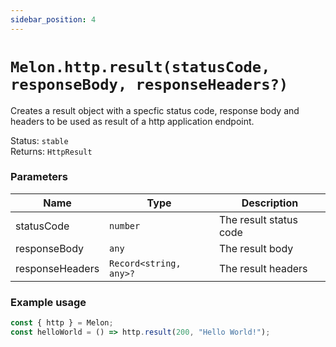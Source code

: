 ```yaml
---
sidebar_position: 4
---
```


# `Melon.http.result(statusCode, responseBody, responseHeaders?)`

Creates a result object with a specfic status code, response body and headers to be used as result of a http application endpoint.

Status: `stable` <br />
Returns: `HttpResult`

### Parameters

| Name | Type | Description |
| ---- | ---- | ----------- |
| statusCode | `number` | The result status code |
| responseBody | `any` | The result body |
| responseHeaders | `Record<string, any>?` | The result headers |

### Example usage

```ts
const { http } = Melon;
const helloWorld = () => http.result(200, "Hello World!");
```